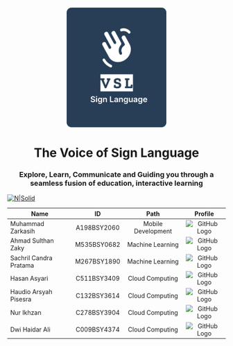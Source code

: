 <p align="center">
  <img src="/profile/img/logo.svg" alt="VSL Logo" width="230">
</p>
<h1 align="center"><b>The Voice of Sign Language</b></h1>

<h3 align="center">Explore, Learn, Communicate and Guiding you through a seamless fusion of education, interactive learning</h3>

[![N|Solid](https://cldup.com/dTxpPi9lDf.thumb.png)](https://nodesource.com/products/nsolid)

<div align="center">

| Name                   |     ID      |        Path        |                                 Profile                                 |
| ---------------------- | :---------: | :----------------: | :---------------------------------------------------------------------: |
| Muhammad Zarkasih      | A198BSY2060 | Mobile Development | <img src="https://github.com/github.png" alt="GitHub Logo" width="30"/> |
| Ahmad Sulthan Zaky     | M535BSY0682 |  Machine Learning  | <img src="https://github.com/github.png" alt="GitHub Logo" width="30"/> |
| Sachril Candra Pratama | M267BSY1890 |  Machine Learning  | <img src="https://github.com/github.png" alt="GitHub Logo" width="30"/> |
| Hasan Asyari           | C511BSY3409 |  Cloud Computing   | <img src="https://github.com/github.png" alt="GitHub Logo" width="30"/> |
| Haudio Arsyah Pisesra  | C132BSY3614 |  Cloud Computing   | <img src="https://github.com/github.png" alt="GitHub Logo" width="30"/> |
| Nur Ikhzan             | C278BSY3904 |  Cloud Computing   | <img src="https://github.com/github.png" alt="GitHub Logo" width="30"/> |
| Dwi Haidar Ali         | C009BSY4374 |  Cloud Computing   | <img src="https://github.com/github.png" alt="GitHub Logo" width="30"/> |

</div>
